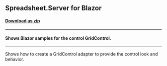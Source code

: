 ## Spreadsheet.Server for Blazor
#### [Download as zip](https://grapecity.github.io/DownGit/#/home?url=https://github.com/GrapeCity/ComponentOne-Blazor-Samples/tree/master/NET_9/GridControl/Spreadsheet.Server)
____
#### Shows Blazor samples for the control GridControl.
____
Shows how to create a GridControl adapter to provide the control look and behavior.
